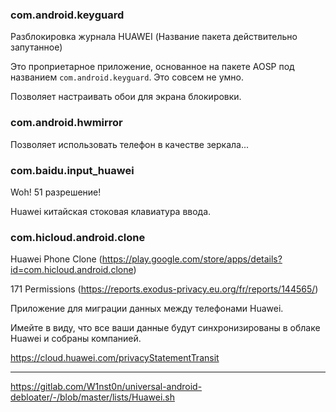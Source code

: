 ### com.android.keyguard
Разблокировка журнала HUAWEI (Название пакета действительно запутанное)

Это проприетарное приложение, основанное на пакете AOSP под названием `com.android.keyguard`. Это совсем не умно.

Позволяет настраивать обои для экрана блокировки.

### com.android.hwmirror
Позволяет использовать телефон в качестве зеркала...

### com.baidu.input_huawei
Woh! 51 разрешение! 

Huawei китайская стоковая клавиатура ввода.

### com.hicloud.android.clone
Huawei Phone Clone (https://play.google.com/store/apps/details?id=com.hicloud.android.clone)

171 Permissions (https://reports.exodus-privacy.eu.org/fr/reports/144565/)

Приложение для миграции данных между телефонами Huawei.

Имейте в виду, что все ваши данные будут синхронизированы в облаке Huawei и собраны компанией.

https://cloud.huawei.com/privacyStatementTransit

---

https://gitlab.com/W1nst0n/universal-android-debloater/-/blob/master/lists/Huawei.sh
